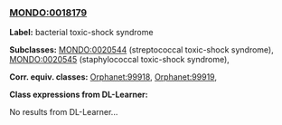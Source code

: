 
### [MONDO:0018179](http://purl.obolibrary.org/obo/MONDO_0018179)
**Label:** bacterial toxic-shock syndrome

**Subclasses:** [MONDO:0020544](http://purl.obolibrary.org/obo/MONDO_0020544) (streptococcal toxic-shock syndrome), [MONDO:0020545](http://purl.obolibrary.org/obo/MONDO_0020545) (staphylococcal toxic-shock syndrome), 

**Corr. equiv. classes:** [Orphanet:99918](http://www.orpha.net/ORDO/Orphanet_99918), [Orphanet:99919](http://www.orpha.net/ORDO/Orphanet_99919), 

**Class expressions from DL-Learner:**

No results from DL-Learner...



